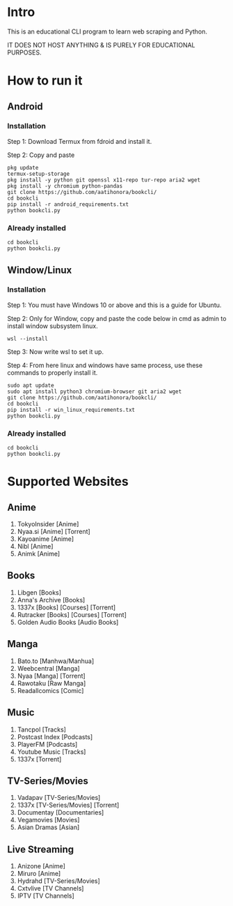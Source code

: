 # Intro

This is an educational CLI program to learn web scraping and Python.

IT DOES NOT HOST ANYTHING & IS PURELY FOR EDUCATIONAL PURPOSES.

# How to run it

## Android

### Installation

Step 1: Download Termux from fdroid and install it.

Step 2: Copy and paste

```
pkg update
termux-setup-storage
pkg install -y python git openssl x11-repo tur-repo aria2 wget
pkg install -y chromium python-pandas
git clone https://github.com/aatihonora/bookcli/
cd bookcli
pip install -r android_requirements.txt
python bookcli.py
```

### Already installed

```
cd bookcli
python bookcli.py
```

## Window/Linux

### Installation

Step 1: You must have Windows 10 or above and this is a guide for Ubuntu.

Step 2: Only for Window, copy and paste the code below in cmd as admin to install window subsystem linux.

```
wsl --install
```

Step 3: Now write wsl to set it up.

Step 4: From here linux and windows have same process, use these commands to properly install it.

```
sudo apt update
sudo apt install python3 chromium-browser git aria2 wget
git clone https://github.com/aatihonora/bookcli/
cd bookcli
pip install -r win_linux_requirements.txt
python bookcli.py
```

### Already installed

```
cd bookcli
python bookcli.py
```

# Supported Websites

## Anime

1. TokyoInsider [Anime]
2. Nyaa.si [Anime] [Torrent]
3. Kayoanime [Anime]
4. Nibl [Anime]
5. Animk [Anime]

## Books

1. Libgen [Books]
2. Anna's Archive [Books]
3. 1337x [Books] [Courses] [Torrent]
4. Rutracker [Books] [Courses] [Torrent]
5. Golden Audio Books [Audio Books]

## Manga

1. Bato.to [Manhwa/Manhua]
2. Weebcentral [Manga]
3. Nyaa [Manga] [Torrent]
4. Rawotaku [Raw Manga]
5. Readallcomics [Comic]

## Music

1. Tancpol [Tracks]
2. Postcast Index [Podcasts]
3. PlayerFM [Podcasts]
4. Youtube Music [Tracks]
5. 1337x [Torrent]

## TV-Series/Movies

1. Vadapav [TV-Series/Movies]
2. 1337x [TV-Series/Movies] [Torrent]
3. Documentay [Documentaries]
4. Vegamovies [Movies]
5. Asian Dramas [Asian]

## Live Streaming

1. Anizone [Anime]
2. Miruro [Anime]
3. Hydrahd [TV-Series/Movies]
4. Cxtvlive [TV Channels]
5. IPTV [TV Channels]
